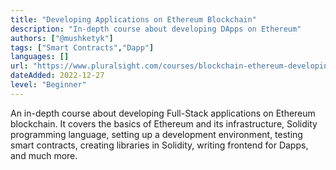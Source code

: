 ```yaml
---
title: "Developing Applications on Ethereum Blockchain"
description: "In-depth course about developing DApps on Ethereum"
authors: ["@mushketyk"]
tags: ["Smart Contracts","Dapp"]
languages: []
url: "https://www.pluralsight.com/courses/blockchain-ethereum-developing-applications"
dateAdded: 2022-12-27
level: "Beginner"
---
```


An in-depth course about developing Full-Stack applications on Ethereum blockchain. It covers the basics of Ethereum and its infrastructure, Solidity programming language, setting up a development environment, testing smart contracts, creating libraries in Solidity, writing frontend for Dapps, and much more.
